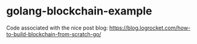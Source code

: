 # golang-blockchain-example

Code associated with the nice post blog:
https://blog.logrocket.com/how-to-build-blockchain-from-scratch-go/

